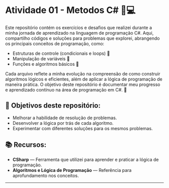 # Atividade 01 - Metodos C# 🧠💻

Este repositório contém os exercícios e desafios que realizei durante a minha jornada de aprendizado na linguagem de programação C#. Aqui, compartilho códigos e soluções para problemas que explorei, abrangendo os principais conceitos de programação, como:

- Estruturas de controle (condicionais e loops) 📝
- Manipulação de variáveis 🔢
- Funções e algoritmos básicos 🔄

Cada arquivo reflete a minha evolução na compreensão de como construir algoritmos lógicos e eficientes, além de aplicar a lógica de programação de maneira prática. O objetivo deste repositório é documentar meu progresso e aprendizado contínuo na área de programação em C#. 🚀

## 🚀 Objetivos deste repositório:
- Melhorar a habilidade de resolução de problemas.
- Desenvolver a lógica por trás de cada algoritmo.
- Experimentar com diferentes soluções para os mesmos problemas.

## 📚 Recursos:
- **CSharp** — Ferramenta que utilizei para aprender e praticar a lógica de programação.
- **Algoritmos e Lógica de Programação** — Referência para aprofundamento nos conceitos.

---

